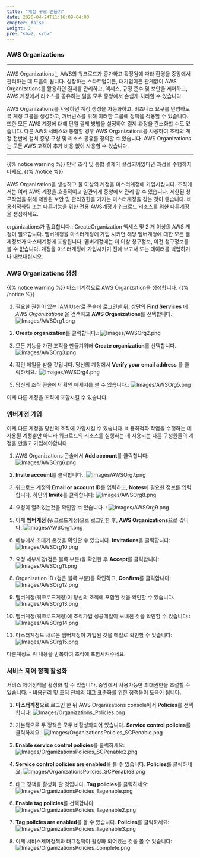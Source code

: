 ```yaml
---
title: "계정 구조 만들기"
date: 2020-04-24T11:16:09-04:00
chapter: false
weight: 2
pre: "<b>2. </b>"
---
```



### AWS Organizations

---

AWS Organizations는 AWS의 워크로드가 증가하고 확장됨에 따라 환경을 중앙에서 관리하는 데 도움이 됩니다. 성장하는 스타트업이든, 대기업이든 관계없이 AWS Organizations를 활용하면 결제를 관리하고, 액세스, 규정 준수 및 보안을 제어하고, AWS 계정에서 리소스를 공유하는 일을 모두 중앙에서 손쉽게 처리할 수 있습니다.

AWS Organizations를 사용하면 계정 생성을 자동화하고, 비즈니스 요구를 반영하도록 계정 그룹을 생성하고, 거버넌스를 위해 이러한 그룹에 정책을 적용할 수 있습니다. 또한 모든 AWS 계정에 대해 단일 결제 방법을 설정하여 결제 과정을 간소화할 수도 있습니다. 다른 AWS 서비스와 통합할 경우 AWS Organizations를 사용하여 조직의 계정 전반에 걸쳐 중앙 구성 및 리소스 공유를 정의할 수 있습니다. AWS Organizations는 모든 AWS 고객이 추가 비용 없이 사용할 수 있습니다.

---

{{% notice warning %}}
만약 조직 및 통합 결제가 설정되어있다면 과정을 수행하지 마세요.
{{% /notice %}}

AWS Organization을 생성하고 둘 이상의 계정을 마스터계정에 가입시킵니다. 조직에서는 여러 AWS 계정을 효율적이고 일관되게 중앙에서 관리 할 수 있습니다. 제한된 청구작업을 위해 제한된 보안 및 관리권한을 가지는 마스터계정을 갖는 것이 좋습니다. 비용최적화팀 또는 다른기능을 위한 전용 AWS계정과 워크로드 리소스를 위한 다른계정을 생성하세요.

organizations가 필요합니다.: CreateOrganization 액세스 및 2 개 이상의 AWS 계정이 필요합니다. 멤버계정을 마스터계정에 가입 시키면 해당 멤버계정에 대한 모든 결제정보가 마스터계정에 포함됩니다. 멤버계정에는 더 이상 청구정보, 이전 청구정보를 볼 수 없습니다. 계정을 마스터계정에 가입시키기 전에 보고서 또는 데이터를 백업하거나 내보내십시오.

### AWS Organizations 생성
{{% notice warning %}}
마스터계정으로 AWS Organization을 생성합니다.
{{% /notice %}}

1. 필요한 권한이 있는 IAM User로 콘솔에 로그인한 뒤, 상단의 **Find Services** 에 *AWS Organizations* 을 검색하고 **AWS Organizations**를 선택합니다.:
![Images/AWSOrg1.png](/Cost/100_1_AWS_Account_Setup/Images/AWSOrg1.png)

2. **Create organization**를 클릭합니다.:
![Images/AWSOrg2.png](/Cost/100_1_AWS_Account_Setup/Images/AWSOrg2.png)

3. 모든 기능을 가진 조직을 만들기위해 **Create organization**를 선택합니다.
![Images/AWSOrg3.png](/Cost/100_1_AWS_Account_Setup/Images/AWSOrg3.png)

4. 확인 메일을 받을 것입니다. 당신의 계정에서 **Verify your email address** 를 클릭하세요.:
![Images/AWSOrg4.png](/Cost/100_1_AWS_Account_Setup/Images/AWSOrg4.png)

5. 당신의 조직 콘솔에서 확인 메세지를 볼 수 있습니다.:
![Images/AWSOrg5.png](/Cost/100_1_AWS_Account_Setup/Images/AWSOrg5.png)

이제 다른 계정을 조직에 포함시킬 수 있습니다. 

### 멤버계정 가입
이제 다른 계정을 당신의 조직에 가입시킬 수 있습니다. 비용최적화 작업을 수행하는 데 사용될 계정뿐만 아니라 워크로드의 리소스를 실행하는 데 사용되는 다른 구성원들의 계정을 만들고 가입해야합니다.

1. AWS Organizations 콘솔에서 **Add account**를 클릭합니다:
![Images/AWSOrg6.png](/Cost/100_1_AWS_Account_Setup/Images/AWSOrg6.png)

2. **Invite account**를 클릭합니다.:
![Images/AWSOrg7.png](/Cost/100_1_AWS_Account_Setup/Images/AWSOrg7.png)

3. 워크로드 계정의 **Email or account ID**를 입력하고, **Notes**에 필요한 정보를 입력합니다. 하단의 **Invite**를 클릭합니다:
![Images/AWSOrg8.png](/Cost/100_1_AWS_Account_Setup/Images/AWSOrg8.png)

4. 요청이 열려있는것을 확인할 수 있습니다. :
![Images/AWSOrg9.png](/Cost/100_1_AWS_Account_Setup/Images/AWSOrg9.png)

5. 이제 **멤버계정** (워크로드계정)으로 로그인한 후, **AWS Organizations**으로 갑니다:
![Images/AWSOrg1.png](/Cost/100_1_AWS_Account_Setup/Images/AWSOrg1.png)

6. 메뉴에서 초대가 온것을 확인할 수 있습니다. **Invitations**을 클릭합니다:
![Images/AWSOrg10.png](/Cost/100_1_AWS_Account_Setup/Images/AWSOrg10.png)

7. 요청 세부사항(검은 블록 부분)을 확인한 후 **Accept**를 클릭합니다:
![Images/AWSOrg11.png](/Cost/100_1_AWS_Account_Setup/Images/AWSOrg11.png)

8. Organization ID (검은 블록 부분)를 확인하고, **Confirm**를 클릭합니다:
![Images/AWSOrg12.png](/Cost/100_1_AWS_Account_Setup/Images/AWSOrg12.png)

9. 멤버계정(워크로드계정)이 당신의 조직에 포함된 것을 확인할 수 있습니다. 
![Images/AWSOrg13.png](/Cost/100_1_AWS_Account_Setup/Images/AWSOrg13.png)

10. 멤버계정(워크로드계정)에 조직가입 성공메일이 보내진 것을 확인할 수 있습니다.:
![Images/AWSOrg14.png](/Cost/100_1_AWS_Account_Setup/Images/AWSOrg14.png)

11. 마스터계정도 새로운 멤버계정이 가입된 것을 메일로 확인할 수 있습니다:
![Images/AWSOrg15.png](/Cost/100_1_AWS_Account_Setup/Images/AWSOrg15.png)

다른계정도 위 내용을 반복하여 조직에 포함시켜주세요.

### 서비스 제어 정책 활성화
서비스 제어정첵을 활성화 할 수 있습니다. 중앙에서 사용가능한 최대권한을 조절할 수 있습니다. - 비용관리 및 조직 전체의 태그 표준화를 위한 정책들이 도움이 됩니다. 

1. **마스터계정**으로 로그인 한 뒤 AWS Organizations console에서 **Policies**를 선택합니다:
![Images/Organizations_Policies.png](/Cost/100_1_AWS_Account_Setup/Images/Organizations_Policies.png)

2. 기본적으로 두 정책은 모두 비활성화되어 있습니다. **Service control policies**를 클릭하세요.:
![Images/OrganizationsPolicies_SCPenable.png](/Cost/100_1_AWS_Account_Setup/Images/OrganizationsPolicies_SCPenable.png)

3. **Enable service control policies**를 클릭하세요:
![Images/OrganizationsPolicies_SCPenable2.png](/Cost/100_1_AWS_Account_Setup/Images/OrganizationsPolicies_SCPenable2.png)

4. **Service control policies are enabled**을 볼 수 있습니다. **Policies**를 클릭하세요:
![Images/OrganizationsPolicies_SCPenable3.png](/Cost/100_1_AWS_Account_Setup/Images/OrganizationsPolicies_SCPenable3.png)

5. 태그 정책을 활성화 할 것입니다. **Tag policies**를 클릭하세요:
![Images/OrganizationsPolicies_Tagenable.png](/Cost/100_1_AWS_Account_Setup/Images/OrganizationsPolicies_Tagenable.png)

6. **Enable tag policies**를 선택합니다:
![Images/OrganizationsPolicies_Tagenable2.png](/Cost/100_1_AWS_Account_Setup/Images/OrganizationsPolicies_Tagenable2.png)

7. **Tag policies are enabled**를 볼 수 있습니다. **Policies**를 클릭하세요:
![Images/OrganizationsPolicies_Tagenable3.png](/Cost/100_1_AWS_Account_Setup/Images/OrganizationsPolicies_Tagenable3.png)

8. 이제 서비스제어정책과 태그정책이 활성화 되어있는 것을 볼 수 있습니다:
![Images/OrganizationsPolicies_complete.png](/Cost/100_1_AWS_Account_Setup/Images/OrganizationsPolicies_complete.png)


